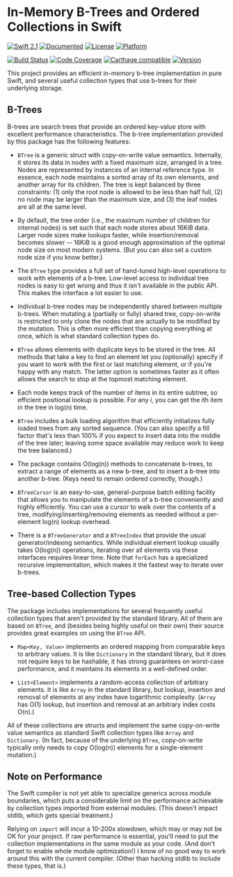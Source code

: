# In-Memory B-Trees and Ordered Collections in Swift

[![Swift 2.1](https://img.shields.io/badge/Swift-2.1-blue.svg)](https://developer.apple.com/swift/)
[![Documented](https://img.shields.io/cocoapods/metrics/doc-percent/BTree.svg)](http://lorentey.github.io/BTree/api)
[![License](https://img.shields.io/badge/licence-MIT-blue.svg)](http://cocoapods.org/pods/BTree)
[![Platform](https://img.shields.io/cocoapods/p/BTree.svg)](http://cocoapods.org/pods/BTree)

[![Build Status](https://travis-ci.org/lorentey/BTree.svg?branch=master)](https://travis-ci.org/lorentey/BTree)
[![Code Coverage](https://codecov.io/github/lorentey/BTree/coverage.svg?branch=master)](https://codecov.io/github/lorentey/BTree?branch=master)
[![Carthage compatible](https://img.shields.io/badge/Carthage-compatible-4BC51D.svg)](https://github.com/Carthage/Carthage)
[![Version](https://img.shields.io/cocoapods/v/BTree.svg)](http://cocoapods.org/pods/BTree)

This project provides an efficient in-memory b-tree implementation in pure Swift, and several useful
collection types that use b-trees for their underlying storage.

## B-Trees

B-trees are search trees that provide an ordered key-value store with excellent performance
characteristics.  The b-tree implementation provided by this package has the following features:

- `BTree` is a generic struct with copy-on-write value semantics.  Internally, it stores its data in
  nodes with a fixed maximum size, arranged in a tree. Nodes are represented by instances of an
  internal reference type.  In essence, each node maintains a sorted array of its own elements, and
  another array for its children.  The tree is kept balanced by three constraints: (1) only the root
  node is allowed to be less than half full, (2) no node may be larger than the maximum size, and
  (3) the leaf nodes are all at the same level.

- By default, the tree order (i.e., the maximum number of children for internal nodes) is set such
  that each node stores about 16KiB data. Larger node sizes make lookups faster, while
  insertion/removal becomes slower -- 16KiB is a good enough approximation of the optimal node size
  on most modern systems.  (But you can also set a custom node size if you know better.)
  
- The `BTree` type provides a full set of hand-tuned high-level operations to work with elements of
  a b-tree.  Low-level access to individual tree nodes is easy to get wrong and thus it isn't
  available in the public API.  This makes the interface a lot easier to use.

- Individual b-tree nodes may be independently shared between multiple b-trees.  When mutating a
  (partially or fully) shared tree, copy-on-write is restricted to only clone the nodes that are
  actually to be modified by the mutation. This is often more efficient than copying everything at
  once, which is what standard collection types do.

- `BTree` allows elements with duplicate keys to be stored in the tree. All methods that take a key
  to find an element let you (optionally) specify if you want to work with the first or last
  matching element, or if you're happy with any match. The latter option is sometimes faster as it
  often allows the search to stop at the topmost matching element.

- Each node keeps track of the number of items in its entire subtree, so efficient positional lookup
  is possible.  For any *i*, you can get the *i*th item in the tree in log(n) time.

- `BTree` includes a bulk loading algorithm that efficiently initializes fully loaded trees from any
  sorted sequence.  (You can also specify a fill factor that's less than 100% if you expect to
  insert data into the middle of the tree later; leaving some space available may reduce work to
  keep the tree balanced.)

- The package contains O(log(n)) methods to concatenate b-trees, to extract a range of elements as a
  new b-tree, and to insert a b-tree into another b-tree. (Keys need to remain ordered correctly,
  though.)

- `BTreeCursor` is an easy-to-use, general-purpose batch editing facility that allows you to
  manipulate the elements of a b-tree conveniently and highly efficiently. You can use a cursor to
  walk over the contents of a tree, modifying/inserting/removing elements as needed without a
  per-element log(n) lookup overhead.

- There is a `BTreeGenerator` and a `BTreeIndex` that provide the usual generator/indexing
  semantics.  While individual element lookup usually takes O(log(n)) operations, iterating over all
  elements via these interfaces requires linear time. Note that `forEach` has a specialized
  recursive implementation, which makes it the fastest way to iterate over b-trees.

## Tree-based Collection Types

The package includes implementations for several frequently useful collection types that aren't
provided by the standard library. All of them are based on `BTree`, and (besides being highly useful
on their own) their source provides great examples on using the `BTree` API.

- `Map<Key, Value>` implements an ordered mapping from comparable keys to arbitrary values.  It is
  like `Dictionary` in the standard library, but it does not require keys to be hashable, it has
  strong guarantees on worst-case performance, and it maintains its elements in a well-defined
  order.

- `List<Element>` implements a random-access collection of arbitrary elements. It is like `Array` in
  the standard library, but lookup, insertion and removal of elements at any index have logarithmic
  complexity. (`Array` has O(1) lookup, but insertion and removal at an arbitrary index costs O(n).)

All of these collections are structs and implement the same copy-on-write value semantics as
standard Swift collection types like `Array` and `Dictionary`. (In fact, because of the underlying
`BTree`, copy-on-write typically only needs to copy O(log(n)) elements for a single-element
mutation.)

## Note on Performance

The Swift compiler is not yet able to specialize generics across module boundaries, which puts a
considerable limit on the performance achievable by collection types imported from external
modules. (This doesn't impact stdlib, which gets special treatment.)

Relying on `import` will incur a 10-200x slowdown, which may or may not be OK for your project.  If
raw performance is essential, you'll need to put the collection implementations in the same module
as your code. (And don't forget to enable whole module optimization!) I know of no good way to work
around this with the current compiler. (Other than hacking stdlib to include these types, that is.)
